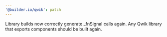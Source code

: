 ```yaml
---
'@builder.io/qwik': patch
---
```


Library builds now correctly generate \_fnSignal calls again. Any Qwik library that exports components should be built again.
